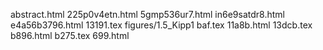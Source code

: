 abstract.html
225p0v4etn.html
5gmp536ur7.html
in6e9satdr8.html
e4a56b3796.html
13191.tex
figures/1.5_Kipp1
baf.tex
11a8b.html
13dcb.tex
b896.html
b275.tex
699.html